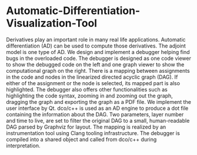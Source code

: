 # Automatic-Differentiation-Visualization-Tool

Derivatives play an important role in many real life applications. Automatic differentiation (AD) can be used to compute those derivatives. The adjoint model is one type of AD. We design and implement a debugger helping find bugs in the overloaded code. The debugger is designed as one code viewer to show the debugged code on the left and one graph viewer to show the computational graph on the right. There is a mapping between assignments in the code and nodes in the linearized directed acyclic graph (DAG). If either of the assignment or the node is selected, its mapped part is also highlighted. The debugger also offers other functionalities such as highlighting the code syntax, zooming in and zooming out the graph, dragging the graph and exporting the graph as a PDF file. We implement the user interface by Qt. dco/c++ is used as an AD engine to produce a dot file containing the information about the DAG. Two parameters, layer number and time to live, are set to filter the original DAG to a small, human-readable DAG parsed by Graphviz for layout. The mapping is realized by an instrumentation tool using Clang tooling infrastructure. The debugger is compiled into a shared object and called from dco/c++ during interpretation.
